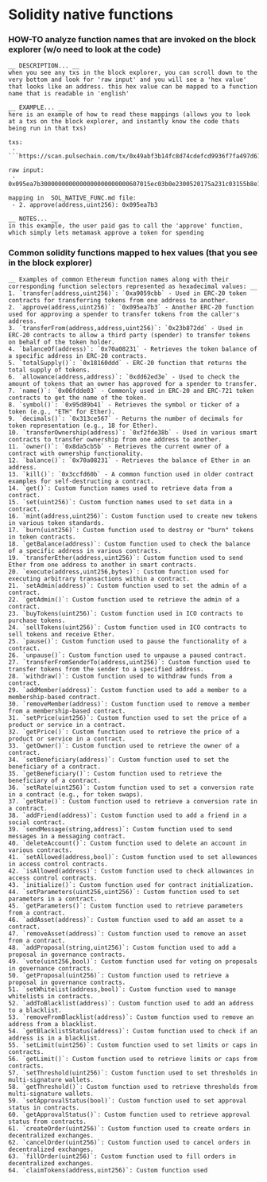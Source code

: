 # Solidity native functions

### HOW-TO analyze function names that are invoked on the block explorer (w/o need to look at the code)
    __ DESCRIPTION... __
    when you see any txs in the block explorer, you can scroll down to the very bottom and look for 'raw input' and you will see a 'hex value' that looks like an address. this hex value can be mapped to a function name that is readable in 'english'

    __ EXAMPLE... __
    here is an example of how to read these mappings (allows you to look at a txs on the block explorer, and instantly know the code thats being run in that txs)

    txs: 
     - ```https://scan.pulsechain.com/tx/0x49abf3b14fc8d74cdefcd9936f7fa497d61a8104faf2acd581c484942d557cc7```

    raw input: 
     - 0x095ea7b3000000000000000000000000607015ec03b0e2300520175a231c03155b8e1a48ffffffffffffffffffffffffffffffffffffffffffffffffffffffffffffffff

    mapping in  SOL_NATIVE_FUNC.md file: 
     - 2. approve(address,uint256): 0x095ea7b3

    __ NOTES... __
    in this example, the user paid gas to call the 'approve' function, which simply lets metamask approve a token for spending

### Common solidity functions mapped to hex values (that you see in the block explorer)
    __ Examples of common Ethereum function names along with their corresponding function selectors represented as hexadecimal values: __
    1. `transfer(address,uint256)`: `0xa9059cbb` - Used in ERC-20 token contracts for transferring tokens from one address to another.
    2. `approve(address,uint256)`: `0x095ea7b3` - Another ERC-20 function used for approving a spender to transfer tokens from the caller's address.
    3. `transferFrom(address,address,uint256)`: `0x23b872dd` - Used in ERC-20 contracts to allow a third party (spender) to transfer tokens on behalf of the token holder.
    4. `balanceOf(address)`: `0x70a08231` - Retrieves the token balance of a specific address in ERC-20 contracts.
    5. `totalSupply()`: `0x18160ddd` - ERC-20 function that returns the total supply of tokens.
    6. `allowance(address,address)`: `0xdd62ed3e` - Used to check the amount of tokens that an owner has approved for a spender to transfer.
    7. `name()`: `0x06fdde03` - Commonly used in ERC-20 and ERC-721 token contracts to get the name of the token.
    8. `symbol()`: `0x95d89b41` - Retrieves the symbol or ticker of a token (e.g., "ETH" for Ether).
    9. `decimals()`: `0x313ce567` - Returns the number of decimals for token representation (e.g., 18 for Ether).
    10. `transferOwnership(address)`: `0xf2fde38b` - Used in various smart contracts to transfer ownership from one address to another.
    11. `owner()`: `0x8da5cb5b` - Retrieves the current owner of a contract with ownership functionality.
    12. `balance()`: `0x70a08231` - Retrieves the balance of Ether in an address.
    13. `kill()`: `0x3ccfd60b` - A common function used in older contract examples for self-destructing a contract.
    14. `get()`: Custom function names used to retrieve data from a contract.
    15. `set(uint256)`: Custom function names used to set data in a contract.
    16. `mint(address,uint256)`: Custom function used to create new tokens in various token standards.
    17. `burn(uint256)`: Custom function used to destroy or "burn" tokens in token contracts.
    18. `getBalance(address)`: Custom function used to check the balance of a specific address in various contracts.
    19. `transferEther(address,uint256)`: Custom function used to send Ether from one address to another in smart contracts.
    20. `execute(address,uint256,bytes)`: Custom function used for executing arbitrary transactions within a contract.
    21. `setAdmin(address)`: Custom function used to set the admin of a contract.
    22. `getAdmin()`: Custom function used to retrieve the admin of a contract.
    23. `buyTokens(uint256)`: Custom function used in ICO contracts to purchase tokens.
    24. `sellTokens(uint256)`: Custom function used in ICO contracts to sell tokens and receive Ether.
    25. `pause()`: Custom function used to pause the functionality of a contract.
    26. `unpause()`: Custom function used to unpause a paused contract.
    27. `transferFromSenderTo(address,uint256)`: Custom function used to transfer tokens from the sender to a specified address.
    28. `withdraw()`: Custom function used to withdraw funds from a contract.
    29. `addMember(address)`: Custom function used to add a member to a membership-based contract.
    30. `removeMember(address)`: Custom function used to remove a member from a membership-based contract.
    31. `setPrice(uint256)`: Custom function used to set the price of a product or service in a contract.
    32. `getPrice()`: Custom function used to retrieve the price of a product or service in a contract.
    33. `getOwner()`: Custom function used to retrieve the owner of a contract.
    34. `setBeneficiary(address)`: Custom function used to set the beneficiary of a contract.
    35. `getBeneficiary()`: Custom function used to retrieve the beneficiary of a contract.
    36. `setRate(uint256)`: Custom function used to set a conversion rate in a contract (e.g., for token swaps).
    37. `getRate()`: Custom function used to retrieve a conversion rate in a contract.
    38. `addFriend(address)`: Custom function used to add a friend in a social contract.
    39. `sendMessage(string,address)`: Custom function used to send messages in a messaging contract.
    40. `deleteAccount()`: Custom function used to delete an account in various contracts.
    41. `setAllowed(address,bool)`: Custom function used to set allowances in access control contracts.
    42. `isAllowed(address)`: Custom function used to check allowances in access control contracts.
    43. `initialize()`: Custom function used for contract initialization.
    44. `setParameters(uint256,uint256)`: Custom function used to set parameters in a contract.
    45. `getParameters()`: Custom function used to retrieve parameters from a contract.
    46. `addAsset(address)`: Custom function used to add an asset to a contract.
    47. `removeAsset(address)`: Custom function used to remove an asset from a contract.
    48. `addProposal(string,uint256)`: Custom function used to add a proposal in governance contracts.
    49. `vote(uint256,bool)`: Custom function used for voting on proposals in governance contracts.
    50. `getProposal(uint256)`: Custom function used to retrieve a proposal in governance contracts.
    51. `setWhitelist(address,bool)`: Custom function used to manage whitelists in contracts.
    52. `addToBlacklist(address)`: Custom function used to add an address to a blacklist.
    53. `removeFromBlacklist(address)`: Custom function used to remove an address from a blacklist.
    54. `getBlacklistStatus(address)`: Custom function used to check if an address is in a blacklist.
    55. `setLimit(uint256)`: Custom function used to set limits or caps in contracts.
    56. `getLimit()`: Custom function used to retrieve limits or caps from contracts.
    57. `setThreshold(uint256)`: Custom function used to set thresholds in multi-signature wallets.
    58. `getThreshold()`: Custom function used to retrieve thresholds from multi-signature wallets.
    59. `setApprovalStatus(bool)`: Custom function used to set approval status in contracts.
    60. `getApprovalStatus()`: Custom function used to retrieve approval status from contracts.
    61. `createOrder(uint256)`: Custom function used to create orders in decentralized exchanges.
    62. `cancelOrder(uint256)`: Custom function used to cancel orders in decentralized exchanges.
    63. `fillOrder(uint256)`: Custom function used to fill orders in decentralized exchanges.
    64. `claimTokens(address,uint256)`: Custom function used
